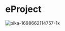 # eProject
![pika-1698662114757-1x](https://github.com/theakashshukla/eProject/assets/49320497/99f5e932-6cb5-4746-9eb3-10c7d7fa5049)
